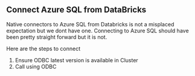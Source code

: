 ## Connect Azure SQL from DataBricks 
Native connectors to Azure SQL from Databricks is not a misplaced expectation but we dont have one. 
Connecting to Azure SQL should have been pretty straight forward but it is not. 

Here are the steps to connect
1. Ensure ODBC latest version is available in Cluster
2. Call using ODBC

